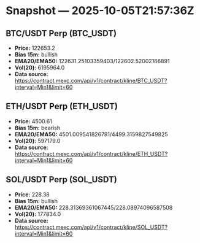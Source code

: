 # Snapshot — 2025-10-05T21:57:36Z

## BTC/USDT Perp (BTC_USDT)
- **Price:** 122653.2
- **Bias 15m:** bullish
- **EMA20/EMA50:** 122631.25103359403/122602.52002166891
- **Vol(20):** 6195964.0
- **Data source:** https://contract.mexc.com/api/v1/contract/kline/BTC_USDT?interval=Min1&limit=60

## ETH/USDT Perp (ETH_USDT)
- **Price:** 4500.61
- **Bias 15m:** bearish
- **EMA20/EMA50:** 4501.009541826781/4499.3159827549825
- **Vol(20):** 597179.0
- **Data source:** https://contract.mexc.com/api/v1/contract/kline/ETH_USDT?interval=Min1&limit=60

## SOL/USDT Perp (SOL_USDT)
- **Price:** 228.38
- **Bias 15m:** bullish
- **EMA20/EMA50:** 228.31369361067445/228.08974096587508
- **Vol(20):** 177834.0
- **Data source:** https://contract.mexc.com/api/v1/contract/kline/SOL_USDT?interval=Min1&limit=60
